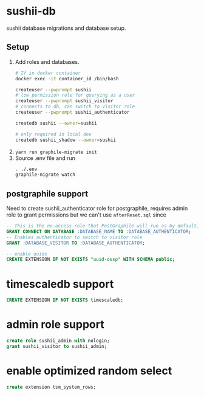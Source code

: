 # sushii-db

sushii database migrations and database setup.

## Setup

1. Add roles and databases.
    ```bash
    # If in docker container
    docker exec -it container_id /bin/bash

    createuser --pwprompt sushii
    # low permission role for querying as a user
    createuser --pwprompt sushii_visitor
    # connects to db, can switch to visitor role
    createuser --pwprompt sushii_authenticator

    createdb sushii --owner=sushii

    # only required in local dev
    createdb sushii_shadow --owner=sushii
    ```
2. `yarn run graphile-migrate init`
3. Source .env file and run
    ```bash
    . ./.env
    graphile-migrate watch
    ```

## postgraphile support

Need to create sushii_authenticator role for postgraphile, requires admin role to
grant permissions but we can't use `afterReset.sql` since

```sql
-- This is the no-access role that PostGraphile will run as by default, allow connecting
GRANT CONNECT ON DATABASE :DATABASE_NAME TO :DATABASE_AUTHENTICATOR;
-- Enables authenticator to switch to visitor role
GRANT :DATABASE_VISITOR TO :DATABASE_AUTHENTICATOR;

-- enable uuids
CREATE EXTENSION IF NOT EXISTS "uuid-ossp" WITH SCHEMA public;
```

# timescaledb support

```sql
CREATE EXTENSION IF NOT EXISTS timescaledb;
```

# admin role support

```sql
create role sushii_admin with nologin;
grant sushii_visitor to sushii_admin;
```

# enable optimized random select

```sql
create extension tsm_system_rows;
```

